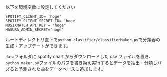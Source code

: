 以下を環境変数に設定してください

```
SPOTIFY_CLIENT_ID= 'hoge'
SPOTIFY_CLIENT_SECRET_ID= 'hoge'
MUSIXMATCH_API_KEY = "hoge"
HASURA_ADMIN_SECRET="hoge"
```

ルートディレクトリ直下で`python classifier/classifierMaker.py`で分類器の生成・アップデートができます。

`data`フォルダに spotify chart からダウンロードした csv ファイルを置き、`python maker.py`ファイルのパスを書き換え実行するとデータを抽出・分類しバズると予測された曲をデータベースに追加します。
